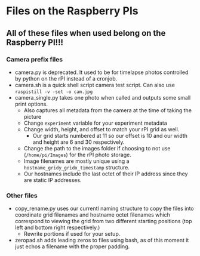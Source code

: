 Files on the Raspberry PIs
==========================

## All of these files when used belong on the Raspberry PI!!! ##

### Camera prefix files ###

  * camera.py is deprecated. It used to be for timelapse photos controlled by python on the rPI instead of a cronjob.
  * camera.sh is a quick shell script camera test script. Can also use `raspistill -v -set -o cam.jpg`
  * camera_single.py takes one photo when called and outputs some small print options.
      * Also captures all metadata from the camera at the time of taking the picture
      * Change `experiment` variable for your experiment metadata
      * Change width, height, and offset to match your rPI grid as well.
          * Our grid starts numbered at 11 so our offset is 10 and our width and height are 6 and 30 respectively.
      * Change the path to the images folder if choosing to not use (`/home/pi/Images`) for the rPI photo storage.
      * Image filenames are mostly unique using a `hostname_gridy_gridx_timestamp` structure.
      * Our hostnames include the last octet of their IP address since they are static IP addresses.
      
### Other files ###

  * copy_rename.py uses our currentl naming structure to copy the files into coordinate grid filenames and hostname octet filenames which correspond to viewing the grid from two different starting positions (top left and bottom right respectively.)
      * Rewrite portions if used for your setup.
  * zeropad.sh adds leading zeros to files using bash, as of this moment it just echos a filename with the proper padding.
